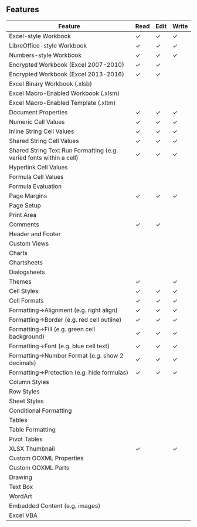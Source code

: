 
## Features

| Feature                                                             | Read | Edit | Write |
|---------------------------------------------------------------------|------|------|-------|
| Excel-style Workbook                                                | ✓    | ✓    | ✓     |
| LibreOffice-style Workbook                                          | ✓    | ✓    | ✓     |
| Numbers-style Workbook                                              | ✓    | ✓    | ✓     |
| Encrypted Workbook (Excel 2007-2010)                                | ✓    | ✓    |       |
| Encrypted Workbook (Excel 2013-2016)                                | ✓    | ✓    |       |
| Excel Binary Workbook (.xlsb)                                       |      |      |       |
| Excel Macro-Enabled Workbook (.xlsm)                                |      |      |       |
| Excel Macro-Enabled Template (.xltm)                                |      |      |       |
| Document Properties                                                 | ✓    | ✓    | ✓     |
| Numeric Cell Values                                                 | ✓    | ✓    | ✓     |
| Inline String Cell Values                                           | ✓    | ✓    | ✓     |
| Shared String Cell Values                                           | ✓    | ✓    | ✓     |
| Shared String Text Run Formatting (e.g. varied fonts within a cell) | ✓    | ✓    | ✓     |
| Hyperlink Cell Values                                               |      |      |       |
| Formula Cell Values                                                 |      |      |       |
| Formula Evaluation                                                  |      |      |       |
| Page Margins                                                        | ✓    | ✓    | ✓     |
| Page Setup                                                          |      |      |       |
| Print Area                                                          |      |      |       |
| Comments                                                            | ✓    | ✓    |       |
| Header and Footer                                                   |      |      |       |
| Custom Views                                                        |      |      |       |
| Charts                                                              |      |      |       |
| Chartsheets                                                         |      |      |       |
| Dialogsheets                                                        |      |      |       |
| Themes                                                              | ✓    |      | ✓     |
| Cell Styles                                                         | ✓    | ✓    | ✓     |
| Cell Formats                                                        | ✓    | ✓    | ✓     |
| Formatting->Alignment (e.g. right align)                            | ✓    | ✓    | ✓     |
| Formatting->Border (e.g. red cell outline)                          | ✓    | ✓    | ✓     |
| Formatting->Fill (e.g. green cell background)                       | ✓    | ✓    | ✓     |
| Formatting->Font (e.g. blue cell text)                              | ✓    | ✓    | ✓     |
| Formatting->Number Format (e.g. show 2 decimals)                    | ✓    | ✓    | ✓     |
| Formatting->Protection (e.g. hide formulas)                         | ✓    | ✓    | ✓     |
| Column Styles                                                       |      |      |       |
| Row Styles                                                          |      |      |       |
| Sheet Styles                                                        |      |      |       |
| Conditional Formatting                                              |      |      |       |
| Tables                                                              |      |      |       |
| Table Formatting                                                    |      |      |       |
| Pivot Tables                                                        |      |      |       |
| XLSX Thumbnail                                                      | ✓    |      | ✓     |
| Custom OOXML Properties                                             |      |      |       |
| Custom OOXML Parts                                                  |      |      |       |
| Drawing                                                             |      |      |       |
| Text Box                                                            |      |      |       |
| WordArt                                                             |      |      |       |
| Embedded Content (e.g. images)                                      |      |      |       |
| Excel VBA                                                           |      |      |       |

